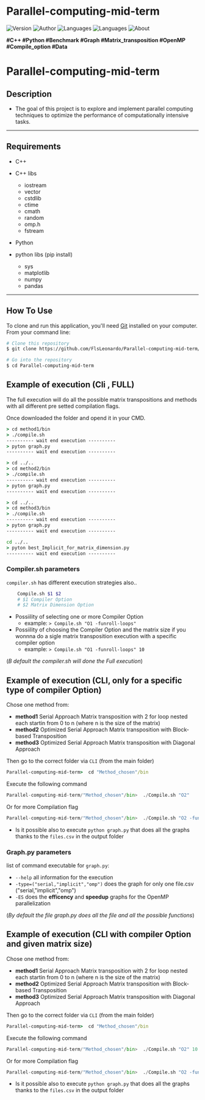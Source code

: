 # Parallel-computing-mid-term
![Version](https://img.shields.io/badge/CrntVersion-02.07-dc00ff)
![Author](https://img.shields.io/badge/Author-Falsarolo_Leonardo-6800ff)
![Languages](https://img.shields.io/badge/Languages-C++-0070ff)
![Languages](https://img.shields.io/badge/Languages-Python-00ffd4)
![About](https://img.shields.io/badge/About-Matrix_transposition-lightblue)


**#C++ #Python #Benchmark #Graph #Matrix_transposition #OpenMP #Compile_option #Data**

# Parallel-computing-mid-term


## Description
- The goal of this project is to explore and implement parallel computing techniques to optimize the performance of computationally intensive tasks.
---
## Requirements

- C++
- C++ libs
    * iostream
    * vector 
    * cstdlib 
    * ctime 
    * cmath
    * random
    * omp.h
    * fstream

- Python
- python libs (pip install)
    * sys
    * matplotlib
    * numpy 
    * pandas 
---
## How To Use

To clone and run this application, you'll need [Git](https://git-scm.com) installed on your computer. From your command line:

```bash
# Clone this repository
$ git clone https://github.com/FlsLeonardo/Parallel-computing-mid-term/tree/main

# Go into the repository
$ cd Parallel-computing-mid-term
```
## Example of execution (Cli , FULL)
The full execution will do all the possible matrix transpositions and methods with all different pre setted compilation flags. 

Once downloaded the folder and opend it in your CMD.
```cmd
> cd method1/bin
> ./compile.sh
---------- wait end execution ----------
> pyton graph.py
---------- wait end execution ----------

> cd ../..
> cd method2/bin
> ./compile.sh
---------- wait end execution ----------
> pyton graph.py
---------- wait end execution ----------

> cd ../..
> cd method3/bin
> ./compile.sh
---------- wait end execution ----------
> pyton graph.py
---------- wait end execution ----------

cd ../..
> pyton best_Implicit_for_matrix_dimension.py
---------- wait end execution ----------
```
### Compiler.sh parameters
`compiler.sh` has different execution strategies also..
```bash
    Compile.sh $1 $2
    # $1 Compiler Option
    # $2 Matrix Dimension Option
```

- Possiility of selecting one or more Compiler Option 
    - example: ``` > Compile.sh "O1 -funroll-loops" ```
- Possiility of choosing the Compiler Option and the matrix size if you wonnna do a sigle matrix transposition execution with a specific compiler option
    - example: ``` > Compile.sh "O1 -funroll-loops" 10 ```

(_B default the compiler.sh will done the Full execution_)


## Example of execution (CLI, only for a specific type of compiler Option)
Chose one method from:
- **method1** Serial Approach Matrix transposition with 2 for loop nested each startin from 0 to n (where n is the size of the matrix)
- **method2** Optimized Serial Approach Matrix transposition with Block-based Transposition  
- **method3** Optimized Serial Approach Matrix transposition with Diagonal Approach

Then go to the correct folder via `CLI`  (from the main folder)
```cmd
Parallel-computing-mid-term>  cd "Method_chosen"/bin
```
Execute the following command 
```python
Parallel-computing-mid-term/"Method_chosen"/bin>  ./Compile.sh "O2"
```
Or for more Compilation flag
```python
Parallel-computing-mid-term/"Method_chosen"/bin>  ./Compile.sh "O2 -funroll-loops"
```
- Is it possible also to execute `python graph.py` that does all the graphs thanks to the `files.csv` in the output folder
### Graph.py parameters
list of command executable for `graph.py`:
- `--help` all information for the execution
- `-type=("serial,"implicit","omp")` does the graph for only one file.csv ("serial,"implicit","omp")
- `-ES` does the **efficency** and **speedup** graphs for the OpenMP parallelization

(_By default the file graph.py does all the file and all the possible functions_)

## Example of execution (CLI with compiler Option and given matrix size)
Chose one method from:
- **method1** Serial Approach Matrix transposition with 2 for loop nested each startin from 0 to n (where n is the size of the matrix)
- **method2** Optimized Serial Approach Matrix transposition with Block-based Transposition  
- **method3** Optimized Serial Approach Matrix transposition with Diagonal Approach

Then go to the correct folder via `CLI`  (from the main folder)
```cmd
Parallel-computing-mid-term>  cd "Method_chosen"/bin
```
Execute the following command 
```python
Parallel-computing-mid-term/"Method_chosen"/bin>  ./Compile.sh "O2" 10
```
Or for more Compilation flag
```python
Parallel-computing-mid-term/"Method_chosen"/bin>  ./Compile.sh "O2 -funroll-loops" 10
```
- Is it possible also to execute `python graph.py` that does all the graphs thanks to the `files.csv` in the output folder